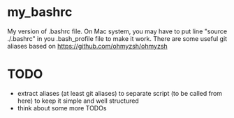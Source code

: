 # my_bashrc
My version of .bashrc file. On Mac system, you may have to put line "source ./.bashrc" in you .bash_profile file to make it work. There are some useful git aliases based on https://github.com/ohmyzsh/ohmyzsh

# TODO
- extract aliases (at least git aliases) to separate script (to be called from here) to keep it simple and well structured
- think about some more TODOs
